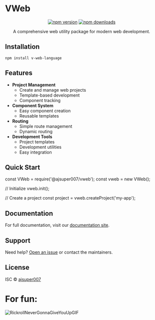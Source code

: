 ﻿# VWeb

<div align="center">

[![npm version](https://img.shields.io/npm/v/v-web-language.svg)](https://www.npmjs.com/package/v-web-language)
[![npm downloads](https://img.shields.io/npm/dm/v-web-language.svg)](https://www.npmjs.com/package/v-web-language)

A comprehensive web utility package for modern web development.

</div>

## Installation

```npm install v-web-language```

## Features

- **Project Management**
  - Create and manage web projects
  - Template-based development
  - Component tracking
- **Component System**
  - Easy component creation
  - Reusable templates
- **Routing**
  - Simple route management
  - Dynamic routing
- **Development Tools**
  - Project templates
  - Development utilities
  - Easy integration

## Quick Start

const VWeb = require('@ajsuper007/vweb');
const vweb = new VWeb();

// Initialize
vweb.init();

// Create a project
const project = vweb.createProject('my-app');

## Documentation

For full documentation, visit our [documentation site](https://vwebcoding.netlify.app).

## Support

Need help? [Open an issue](https://github.com/ajsuper007/vweb/issues) or contact the maintainers.

## License

ISC © [ajsuper007](https://github.com/ajsuper007)

# For fun:

![RickrollNeverGonnaGiveYouUpGIF](https://github.com/user-attachments/assets/c9ab2e6f-9ba1-492a-940c-76e7e9debf7e)
